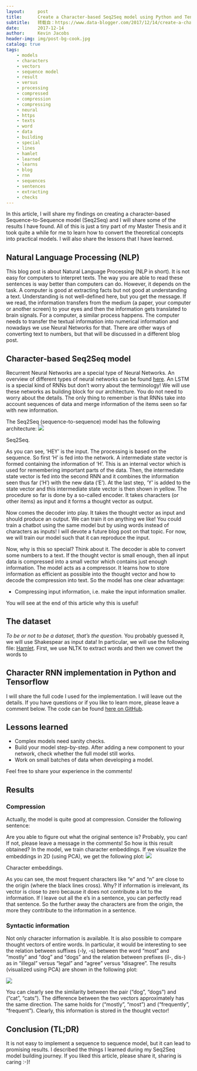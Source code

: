 ```yaml
---
layout:     post
title:      Create a Character-based Seq2Seq model using Python and Tensorflow
subtitle:   转载自：https://www.data-blogger.com/2017/12/14/create-a-character-based-seq2seq-using-python-and-tensorflow/
date:       2017-12-14
author:     Kevin Jacobs
header-img: img/post-bg-cook.jpg
catalog: true
tags:
    - models
    - characters
    - vectors
    - sequence model
    - result
    - versus
    - processing
    - compressed
    - compression
    - compressing
    - neural
    - https
    - texts
    - word
    - data
    - building
    - special
    - lines
    - hamlet
    - learned
    - learns
    - blog
    - rnn
    - sequences
    - sentences
    - extracting
    - checks
---
```


In this article, I will share my findings on creating a character-based Sequence-to-Sequence model (Seq2Seq) and I will share some of the results I have found. All of this is just a tiny part of my Master Thesis and it took quite a while for me to learn how to convert the theoretical concepts into practical models. I will also share the lessons that I have learned.



## Natural Language Processing (NLP)

This blog post is about Natural Language Processing (NLP in short). It is not easy for computers to interpret texts. The way you are able to read these sentences is way better than computers can do. However, it depends on the task. A computer is good at extracting facts but not good at understanding a text. Understanding is not well-defined here, but you get the message. If we read, the information transfers from the medium (a paper, your computer or another screen) to your eyes and then the information gets translated to brain signals. For a computer, a similar process happens. The computer needs to transfer the textual information into numerical information and nowadays we use Neural Networks for that. There are other ways of converting text to numbers, but that will be discussed in a different blog post.

## Character-based Seq2Seq model

Recurrent Neural Networks are a special type of Neural Networks. An overview of different types of neural networks can be found [here](https://www.data-blogger.com/2017/02/26/artificial-neural-nets-a-gentle-introduction). An LSTM is a special kind of RNNs but don’t worry about the terminology! We will use these networks as building block for our architecture. You do not need to worry about the details. The only thing to remember is that RNNs take into account sequences of data and merge information of the items seen so far with new information.

The Seq2Seq (sequence-to-sequence) model has the following architecture:
![](https://www.data-blogger.com/wp-content/uploads/2017/12/Seq2Seq-1.png)


Seq2Seq.

As you can see, ‘HEY’ is the input. The processing is based on the sequence. So first ‘H’ is fed into the network. A intermediate state vector is formed containing the information of ‘H’. This is an internal vector which is used for remembering important parts of the data. Then, the intermediate state vector is fed into the second RNN and it combines the information seen thus far (‘H’) with the new data (‘E’). At the last step, ‘Y’ is added to the state vector and this intermediate state vector is then shown in yellow. The procedure so far is done by a so-called encoder. It takes characters (or other items) as input and it forms a thought vector as output.

Now comes the decoder into play. It takes the thought vector as input and should produce an output. We can train it on anything we like! You could train a chatbot using the same model but by using words instead of characters as inputs! I will devote a future blog post on that topic. For now, we will train our model such that it can reproduce the input.

Now, why is this so special? Think about it. The decoder is able to convert some numbers to a text. If the thought vector is small enough, then all input data is compressed into a small vector which contains just enough information. The model acts as a compressor. It learns how to store information as efficient as possible into the thought vector and how to decode the compression into text. So the model has one clear advantage:
- Compressing input information, i.e. make the input information smaller.

You will see at the end of this article why this is useful!

 

## The dataset

*To be or not to be a dataset, that’s the question.* You probably guessed it, we will use Shakespear as input data! In particular, we will use the following file: [Hamlet](https://www.data-blogger.com/wp-content/uploads/2017/12/hamlet.txt). First, we use NLTK to extract words and then we convert the words to

## Character RNN implementation in Python and Tensorflow

I will share the full code I used for the implementation. I will leave out the details. If you have questions or if you like to learn more, please leave a comment below. The code can be found [here on GitHub](https://gist.github.com/kmjjacobs/eeff174666cce8ca67ae73d44d93054a).

## Lessons learned
- Complex models need sanity checks.
- Build your model step-by-step. After adding a new component to your network, check whether the full model still works.
- Work on small batches of data when developing a model.

Feel free to share your experience in the comments!

## Results

### Compression

Actually, the model is quite good at compression. Consider the following sentence:

Are you able to figure out what the original sentence is? Probably, you can! If not, please leave a message in the comments! So how is this result obtained? In the model, we train character embeddings. If we visualize the embeddings in 2D (using PCA), we get the following plot:
![](https://www.data-blogger.com/wp-content/uploads/2017/12/char_embs.png)


Character embeddings.

As you can see, the most frequent characters like “e” and “n” are close to the origin (where the black lines cross). Why? If information is irrelevant, its vector is close to zero because it does not contribute a lot to the information. If I leave out all the e’s in a sentence, you can perfectly read that sentence. So the further away the characters are from the origin, the more they contribute to the information in a sentence.

### Syntactic information

Not only character information is available. It is also possible to compare thought vectors of entire words. In particular, it would be interesting to see the relation between suffixes (-ly, -s) between the word “most” and “mostly” and “dog” and “dogs” and the relation between prefixes (il-, dis-) as in “illegal” versus “legal” and “agree” versus “disagree”. The results (visualized using PCA) are shown in the following plot:

![](https://www.data-blogger.com/wp-content/uploads/2017/12/thought_vectors.png)


You can clearly see the similarity between the pair (“dog”, “dogs”) and (“cat”, “cats”). The difference between the two vectors approximately has the same direction. The same holds for (“mostly”, “most”) and (“frequently”, “frequent”). Clearly, this information is stored in the thought vector!

## Conclusion (TL;DR)

It is not easy to implement a sequence to sequence model, but it can lead to promising results. I described the things I learned during my Seq2Seq model building journey. If you liked this article, please share it, sharing is caring :-)!

 
